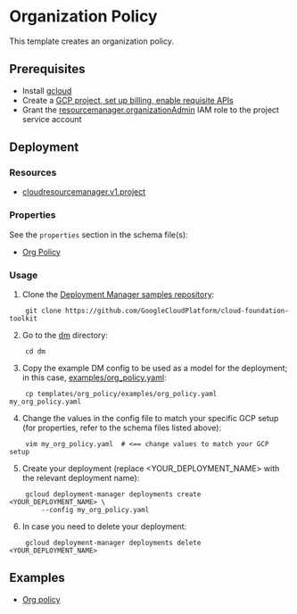 # Organization Policy

This template creates an organization policy.

## Prerequisites

- Install [gcloud](https://cloud.google.com/sdk)
- Create a [GCP project, set up billing, enable requisite APIs](../project/README.md)
- Grant the [resourcemanager.organizationAdmin](https://cloud.google.com/resource-manager/docs/access-control-org) IAM role to the project service account


## Deployment

### Resources

- [cloudresourcemanager.v1.project](https://cloud.google.com/resource-manager/reference/rest/v1/projects/setOrgPolicy)


### Properties

See the `properties` section in the schema file(s):

-  [Org Policy](org_policy.py.schema)


### Usage

1. Clone the [Deployment Manager samples repository](https://github.com/GoogleCloudPlatform/cloud-foundation-toolkit):

```shell
    git clone https://github.com/GoogleCloudPlatform/cloud-foundation-toolkit
```

2. Go to the [dm](../../) directory:

```shell
    cd dm
```

3. Copy the example DM config to be used as a model for the deployment; in this case, [examples/org_policy.yaml](examples/org_policy.yaml):

```shell
    cp templates/org_policy/examples/org_policy.yaml my_org_policy.yaml
```

4. Change the values in the config file to match your specific GCP setup (for properties, refer to the schema files listed above):

```shell
    vim my_org_policy.yaml  # <== change values to match your GCP setup
```

5. Create your deployment (replace <YOUR_DEPLOYMENT_NAME> with the relevant deployment name):

```shell
    gcloud deployment-manager deployments create <YOUR_DEPLOYMENT_NAME> \
        --config my_org_policy.yaml
```

6. In case you need to delete your deployment:

```shell
    gcloud deployment-manager deployments delete <YOUR_DEPLOYMENT_NAME>
```

## Examples

- [Org policy](examples/org_policy.yaml)
